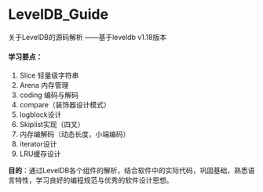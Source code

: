 # LevelDB_Guide
关于LevelDB的源码解析 ——基于leveldb v1.18版本

#### 学习要点：  
1. Slice 轻量级字符串  
2. Arena 内存管理  
3. coding 编码与解码   
4. compare（装饰器设计模式）
5. logblock设计
6. Skiplist实现（四叉）
7. 内存编解码（动态长度，小端编码）
8. iterator设计
9. LRU缓存设计

**目的**：通过LevelDB各个组件的解析，结合软件中的实际代码，巩固基础，熟悉语言特性，学习良好的编程规范与优秀的软件设计思想。